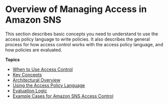 # Overview of Managing Access in Amazon SNS<a name="sns-overview-of-managing-access"></a>

This section describes basic concepts you need to understand to use the access policy language to write policies\. It also describes the general process for how access control works with the access policy language, and how policies are evaluated\.

**Topics**
+ [When to Use Access Control](sns-when-to-use-access-control.md)
+ [Key Concepts](sns-access-policy-language-key-concepts.md)
+ [Architectural Overview](sns-access-policy-language-architectural-overview.md)
+ [Using the Access Policy Language](sns-access-policy-language-using.md)
+ [Evaluation Logic](sns-access-policy-language-evaluation-logic.md)
+ [Example Cases for Amazon SNS Access Control](sns-access-policy-use-cases.md)